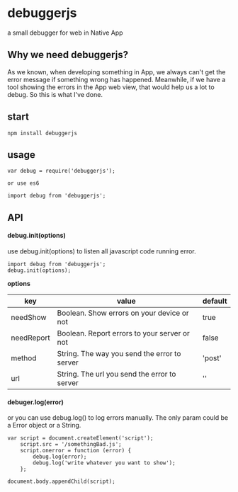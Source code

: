 # debuggerjs

a small debugger for web in Native App

## Why we need debuggerjs?
As we known, when developing something in App, we always can't get the error message if something wrong has happened. 
Meanwhile, if we have a tool showing the errors in the App web view, that would help us a lot to debug.
So this is what I've done.

## start 

    npm install debuggerjs
    
## usage

    var debug = require('debuggerjs'); 
    
    or use es6
    
    import debug from 'debuggerjs';
        
## API

#### debug.init(options)
use debug.init(options) to listen all javascript code running error.

    import debug from 'debuggerjs';
    debug.init(options);

**options** 

| key | value | default |
| --- | --- | --- |
| needShow | Boolean. Show errors on your device or not | true |
| needReport | Boolean. Report errors to your server or not | false |
| method | String. The way you send the error to server | 'post' |
| url | String. The url you send the error to server | '' |


#### debuger.log(error)
or you can use debug.log() to log errors manually. The only param could be a Error object or a String.

    var script = document.createElement('script');
        script.src = '/somethingBad.js';
        script.onerror = function (error) {
            debug.log(error);
            debug.log('write whatever you want to show');
        };
        
    document.body.appendChild(script);
    
